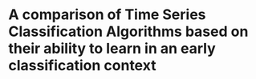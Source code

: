 # A comparison of Time Series Classification Algorithms based on their ability to learn in an early classification context